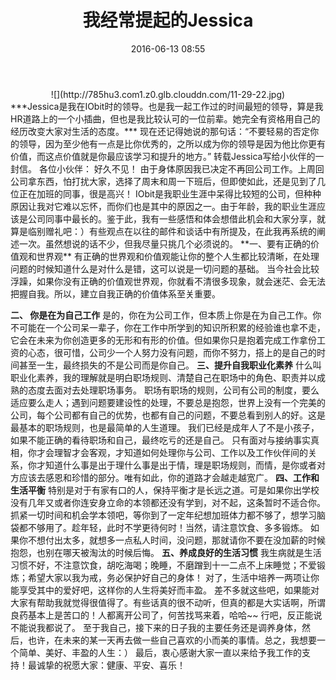 ﻿---
layout: post
date: 2016-06-13 08:55
status: public
title: 我经常提起的Jessica
categories: 杂记
---

<center>![](http://785hu3.com1.z0.glb.clouddn.com/11-29-22.jpg)</center>
***Jessica是我在IObit时的领导。也是我一起工作过的时间最短的领导，算是我HR道路上的一个小插曲，但也是我比较认可的一位前辈。她完全有资格用自己的经历改变大家对生活的态度。***
现在还记得她说的那句话：“不要轻易的否定你的领导，因为至少他有一点是比你优秀的，之所以成为你的领导是因为他比你更有价值，而这点价值就是你最应该学习和提升的地方。”
转载Jessica写给小伙伴的一封信。
各位小伙伴：
           好久不见！
           由于身体原因我已决定不再回公司工作。上周回公司拿东西，怕打扰大家，选择了周末和周一下班后，但即使如此，还是见到了几位正在加班的同事，很是高兴！
           IObit是我职业生涯中呆得比较短的公司，但种种原因让我对它难以忘怀，而你们也是其中的原因之一。由于年龄，我的职业生涯应该是公司同事中最长的。鉴于此，我有一些感悟和体会想借此机会和大家分享，就算是临别赠礼吧：）有些观点在以往的邮件和谈话中有所提及，在此我再系统的阐述一次。虽然想说的话不少，但我尽量只挑几个必须说的。
**一、要有正确的价值观和世界观**
有正确的世界观和价值观能让你的整个人生都比较清晰，在处理问题的时候知道什么是对什么是错，这可以说是一切问题的基础。
当今社会比较浮躁，如果你没有正确的价值观世界观，你就看不清很多现象，就会迷茫、会无法把握自我。所以，建立自我正确的价值体系至关重要。

**二、 你是在为自己工作**
是的，你在为公司工作，但本质上你是在为自己工作。你不可能在一个公司呆一辈子，你在工作中所学到的知识所积累的经验谁也拿不走，它会在未来为你创造更多的无形和有形的价值。但如果你只是抱着完成工作拿份工资的心态，很可惜，公司少一个人努力没有问题，而你不努力，搭上的是自己的时间甚至一生，最终损失的不是公司而是你自己。
**三、提升自我职业化素养**
什么叫职业化素养，我的理解就是明白职场规则、清楚自己在职场中的角色、职责并以成熟的态度去面对去处理职场事务。
职场有职场的规则，公司有公司的制度，要么适应要么走人；遇到问题要建设性的处理，不要总是抱怨，世界上没有一个完美的公司，每个公司都有自己的优势，也都有自己的问题，不要总看到别人的好。这是最基本的职场规则，也是最简单的人生道理。
我们已经是成年人了不是小孩子，如果不能正确的看待职场和自己，最终吃亏的还是自己。
只有面对与接纳事实真相，你才会理智才会客观，才知道如何处理你与公司、工作以及工作伙伴间的关系，你才知道什么事是出于理什么事是出于情，理是职场规则，而情，是你或者对方应该去感恩和珍惜的部分。唯有如此，你的道路才会越走越宽广。
**四、工作和生活平衡**
特别是对于有家有口的人，保持平衡才是长远之道。可是如果你出学校没有几年又或者你连安身立命的本领都还没有学到，对不起，这条暂时不适合你。抓紧一切时间和机会学本领吧，等你到了一定年纪想加班体力都不够了，想学习脑袋都不够用了。趁年轻，此时不学更待何时！当然，请注意饮食、多多锻炼。
如果你不想付出太多，就想多一点私人时间，没问题，那就请你不要在没加薪的时候抱怨，也别在哪天被淘汰的时候后悔。
**五、养成良好的生活习惯**
我生病就是生活习惯不好，不注意饮食，胡吃海喝；晚睡，不磨蹭到十一二点不上床睡觉；不爱锻炼；希望大家以我为戒，务必保护好自己的身体！
对了，生活中培养一两项让你能享受其中的爱好吧，这样你的人生将美好而丰盈。
差不多就这些吧，如果能对大家有帮助我就觉得很值得了。有些话真的很不动听，但真的都是大实话啊，所谓良药基本上是苦口的！人都离开公司了，何苦找骂来着，哈哈~~ 行吧，反正能说不能说我都说了。
至于我自己，接下来的日子我的主要任务还是调养身体，然后，也许，在未来的某一天再去做一些自己喜欢的小而美的事情。总之，我想要一个简单、美好、丰盈的人生：）
最后，衷心感谢大家一直以来给予我工作的支持！最诚挚的祝愿大家：健康、平安、喜乐！
